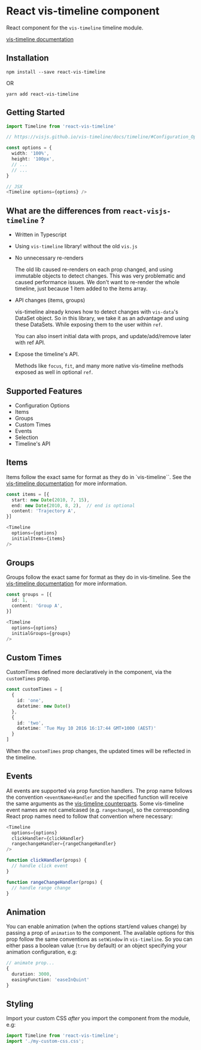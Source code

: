 React vis-timeline component
=====================

React component for the `vis-timeline` timeline module.

[vis-timeline documentation](https://visjs.github.io/vis-timeline/docs/timeline/)

## Installation

```
npm install --save react-vis-timeline
```

OR

```
yarn add react-vis-timeline
```

## Getting Started

```typescript
import Timeline from 'react-vis-timeline'

// https://visjs.github.io/vis-timeline/docs/timeline/#Configuration_Options

const options = {
  width: '100%',
  height: '100px',
  // ...
  // ...
}

// JSX
<Timeline options={options} />
```


## What are the differences from `react-visjs-timeline` ?

* Written in Typescript
* Using `vis-timeline` library! without the  old `vis.js`
* No unnecessary re-renders

  The old lib caused re-renders on each prop changed, and using immutable objects to detect changes.
  This was very problematic and caused performance issues.
  We don't want to re-render the whole timeline, just because 1 item added to the items array.
  
* API changes (items, groups)

  vis-timeline already knows how to detect changes with `vis-data`'s DataSet object.
  So in this library, we take it as an advantage and using these DataSets.
  While exposing them to the user within `ref`.
  
  You can also insert initial data with props, and update/add/remove later with ref API.
  
* Expose the timeline's API.

  Methods like `focus`, `fit`, and many more native vis-timeline methods exposed as well in optional `ref`.


## Supported Features

* Configuration Options
* Items
* Groups
* Custom Times
* Events
* Selection
* Timeline's API

## Items

Items follow the exact same for format as they do in `vis-timeline``. See the [vis-timeline documentation](https://visjs.github.io/vis-timeline/docs/timeline/#items) for more information.

```typescript
const items = [{
  start: new Date(2010, 7, 15),
  end: new Date(2010, 8, 2),  // end is optional
  content: 'Trajectory A',
}]

<Timeline
  options={options}
  initialItems={items}
/>
```

## Groups

Groups follow the exact same for format as they do in vis-timeline. See the [vis-timeline documentation](https://visjs.github.io/vis-timeline/docs/timeline/#groups) for more information.

```typescript
const groups = [{
  id: 1,
  content: 'Group A',
}]

<Timeline
  options={options}
  initialGroups={groups}
/>
```

## Custom Times

CustomTimes defined more declaratively in the component, via the `customTimes` prop.

```typescript
const customTimes = [
  {
    id: 'one',
    datetime: new Date()
  },
  {
    id: 'two',
    datetime: 'Tue May 10 2016 16:17:44 GMT+1000 (AEST)'
  }
]
```

When the `customTimes` prop changes, the updated times will be reflected in the timeline.

## Events

All events are supported via prop function handlers. The prop name follows the convention `<eventName>Handler` and the specified function will receive the same arguments as the [vis-timeline counterparts](https://visjs.github.io/vis-timeline/docs/timeline/#Events).
Some vis-timeline event names are not camelcased (e.g. `rangechange`), so the corresponding React prop names need to follow that convention where necessary:

```typescript
<Timeline
  options={options}
  clickHandler={clickHandler}
  rangechangeHandler={rangeChangeHandler}
/>

function clickHandler(props) {
  // handle click event
}

function rangeChangeHandler(props) {
  // handle range change
}
```

## Animation

You can enable animation (when the options start/end values change) by passing a prop of `animation` to the component. The available options for this prop follow the same conventions as `setWindow` in `vis-timeline`. So you can either pass a boolean value (`true` by default) or an object specifying your animation configuration, e.g:

```typescript
// animate prop...
{
  duration: 3000,
  easingFunction: 'easeInQuint'
}
```

## Styling

Import your custom CSS *after* you import the component from the module, e.g:

```typescript
import Timeline from 'react-vis-timeline';
import './my-custom-css.css';
```
